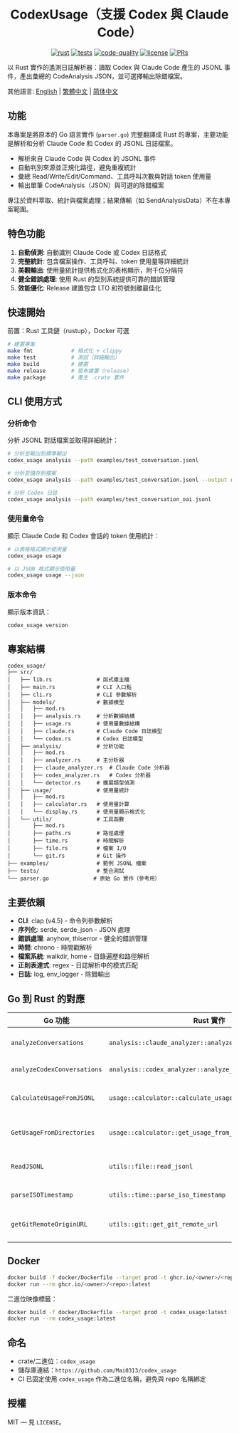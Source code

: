 <center>

# CodexUsage（支援 Codex 與 Claude Code）

[![rust](https://img.shields.io/badge/Rust-stable-orange?logo=rust&logoColor=white)](https://www.rust-lang.org/)
[![tests](https://github.com/Mai0313/codex_usage/actions/workflows/test.yml/badge.svg)](https://github.com/Mai0313/codex_usage/actions/workflows/test.yml)
[![code-quality](https://github.com/Mai0313/codex_usage/actions/workflows/code-quality-check.yml/badge.svg)](https://github.com/Mai0313/codex_usage/actions/workflows/code-quality-check.yml)
[![license](https://img.shields.io/badge/License-MIT-green.svg?labelColor=gray)](https://github.com/Mai0313/codex_usage/tree/master?tab=License-1-ov-file)
[![PRs](https://img.shields.io/badge/PRs-welcome-brightgreen.svg)](https://github.com/Mai0313/codex_usage/pulls)

</center>

以 Rust 實作的遙測日誌解析器：讀取 Codex 與 Claude Code 產生的 JSONL 事件，產出彙總的 CodeAnalysis JSON，並可選擇輸出除錯檔案。

其他語言: [English](README.md) | [繁體中文](README.zh-TW.md) | [简体中文](README.zh-CN.md)

## 功能

本專案是將原本的 Go 語言實作 (`parser.go`) 完整翻譯成 Rust 的專案，主要功能是解析和分析 Claude Code 和 Codex 的 JSONL 日誌檔案。

- 解析來自 Claude Code 與 Codex 的 JSONL 事件
- 自動判別來源並正規化路徑，避免重複統計
- 彙總 Read/Write/Edit/Command、工具呼叫次數與對話 token 使用量
- 輸出單筆 CodeAnalysis（JSON）與可選的除錯檔案

專注於資料萃取、統計與檔案處理；結果傳輸（如 SendAnalysisData）不在本專案範圍。

## 特色功能

1. **自動偵測**: 自動識別 Claude Code 或 Codex 日誌格式
2. **完整統計**: 包含檔案操作、工具呼叫、token 使用量等詳細統計
3. **美觀輸出**: 使用量統計提供格式化的表格顯示，附千位分隔符
4. **健全錯誤處理**: 使用 Rust 的型別系統提供可靠的錯誤管理
5. **效能優化**: Release 建置包含 LTO 和符號剝離最佳化

## 快速開始

前置：Rust 工具鏈（rustup），Docker 可選

```bash
# 建置專案
make fmt            # 格式化 + clippy
make test           # 測試（詳細輸出）
make build          # 建置
make release        # 發布建置（release）
make package        # 產生 .crate 套件
```

## CLI 使用方式

### 分析命令

分析 JSONL 對話檔案並取得詳細統計：

```bash
# 分析並輸出到標準輸出
codex_usage analysis --path examples/test_conversation.jsonl

# 分析並儲存到檔案
codex_usage analysis --path examples/test_conversation.jsonl --output result.json

# 分析 Codex 日誌
codex_usage analysis --path examples/test_conversation_oai.jsonl
```

### 使用量命令

顯示 Claude Code 和 Codex 會話的 token 使用統計：

```bash
# 以表格格式顯示使用量
codex_usage usage

# 以 JSON 格式顯示使用量
codex_usage usage --json
```

### 版本命令

顯示版本資訊：

```bash
codex_usage version
```

## 專案結構

```
codex_usage/
├── src/
│   ├── lib.rs              # 函式庫主檔
│   ├── main.rs             # CLI 入口點
│   ├── cli.rs              # CLI 參數解析
│   ├── models/             # 數據模型
│   │   ├── mod.rs
│   │   ├── analysis.rs     # 分析數據結構
│   │   ├── usage.rs        # 使用量數據結構
│   │   ├── claude.rs       # Claude Code 日誌模型
│   │   └── codex.rs        # Codex 日誌模型
│   ├── analysis/           # 分析功能
│   │   ├── mod.rs
│   │   ├── analyzer.rs     # 主分析器
│   │   ├── claude_analyzer.rs  # Claude Code 分析器
│   │   ├── codex_analyzer.rs   # Codex 分析器
│   │   └── detector.rs     # 擴展類型偵測
│   ├── usage/              # 使用量統計
│   │   ├── mod.rs
│   │   ├── calculator.rs   # 使用量計算
│   │   └── display.rs      # 使用量顯示格式化
│   └── utils/              # 工具函數
│       ├── mod.rs
│       ├── paths.rs        # 路徑處理
│       ├── time.rs         # 時間解析
│       ├── file.rs         # 檔案 I/O
│       └── git.rs          # Git 操作
├── examples/               # 範例 JSONL 檔案
├── tests/                  # 整合測試
└── parser.go              # 原始 Go 實作（參考用）
```

## 主要依賴

- **CLI**: clap (v4.5) - 命令列參數解析
- **序列化**: serde, serde_json - JSON 處理
- **錯誤處理**: anyhow, thiserror - 健全的錯誤管理
- **時間**: chrono - 時間戳解析
- **檔案系統**: walkdir, home - 目錄遍歷和路徑解析
- **正則表達式**: regex - 日誌解析中的模式匹配
- **日誌**: log, env_logger - 除錯輸出

## Go 到 Rust 的對應

| Go 功能 | Rust 實作 | 說明 |
|---------|-----------|------|
| `analyzeConversations` | `analysis::claude_analyzer::analyze_claude_conversations` | Claude Code 分析 |
| `analyzeCodexConversations` | `analysis::codex_analyzer::analyze_codex_conversations` | Codex 分析 |
| `CalculateUsageFromJSONL` | `usage::calculator::calculate_usage_from_jsonl` | 單檔使用量計算 |
| `GetUsageFromDirectories` | `usage::calculator::get_usage_from_directories` | 目錄使用量統計 |
| `ReadJSONL` | `utils::file::read_jsonl` | JSONL 檔案讀取 |
| `parseISOTimestamp` | `utils::time::parse_iso_timestamp` | 時間戳解析 |
| `getGitRemoteOriginURL` | `utils::git::get_git_remote_url` | Git 遠端 URL 提取 |

## Docker

```bash
docker build -f docker/Dockerfile --target prod -t ghcr.io/<owner>/<repo>:latest .
docker run --rm ghcr.io/<owner>/<repo>:latest
```

二進位映像標籤：
```bash
docker build -f docker/Dockerfile --target prod -t codex_usage:latest .
docker run --rm codex_usage:latest
```

## 命名

- crate/二進位：`codex_usage`
- 儲存庫連結：`https://github.com/Mai0313/codex_usage`
- CI 已固定使用 `codex_usage` 作為二進位名稱，避免與 repo 名稱綁定

## 授權

MIT — 見 `LICENSE`。
